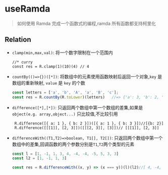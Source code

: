 # useRamda

> 如何使用 Ramda 完成一个函数式的编程,ramda 所有函数都支持柯里化

## Relation

* `clamp(min,max,val)`: 将一个数字限制在一个范围内

   ```JS
   //* curry
   const res = R.clamp(1)(10)(4) // 4
   ```

* `countBy(()=>{})([*])`: 将数组中的元素使用函数映射后返回一个对象,`key` 是数组的重新映射, `value` 是 `key` 的个数

   ```js
   const letters = ['a', 'b', 'A', 'a', 'B', 'c'];
   const res = R.countBy(R.toLower)(letters)   //=> {'a': 3, 'b': 2, 'c': 1}
   ```

* `difference([*],[*])`: 只返回两个数组中第一个数组的差集,如果是 `object(e.g. array,object...)` 只比较值,不比较引用

   ```JS
    R.difference([{ a: 1 }, { b: 2 }])([{ a: 1 }, { b: 3 }])//[{b: 2}]
    R.difference([[[1]], [2, 3]])([[[2, 3]], [3]])// [[[1]], [2, 3]]
   ```

* `differenceWith((T1,T2)=>boolean, T1[], T2[])`: 只返回两个数组中第一个数组中的差集,回调函数的两个参数分别是`T1`,`T2`两个类型的元素

   ```js
   const l = [1, -1, 1, 3, 4, -4, -4, -5, 5, 3, 3]
   const l2 = [1, -1, 1, 3]

   const res = R.differenceWith((x, y) => (x === y))(l)(l2)//[ 4, -4, -5, 5 ]
   ```
